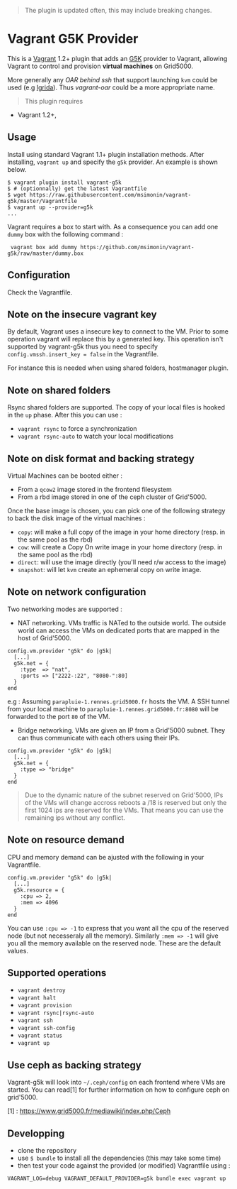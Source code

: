 > The plugin is updated often, this may include breaking changes.

# Vagrant G5K Provider
This is a [Vagrant](http://www.vagrantup.com) 1.2+ plugin that adds an [G5K](https://www.grid5000.fr)
provider to Vagrant, allowing Vagrant to control and provision **virtual machines** on Grid5000.

More generally any *OAR behind ssh* that support launching `kvm` could be used (e.g [Igrida](http://igrida.gforge.inria.fr/)). Thus *vagrant-oar* could be a more appropriate name.

> This plugin requires
  * Vagrant 1.2+,


## Usage

Install using standard Vagrant 1.1+ plugin installation methods. After
installing, `vagrant up` and specify the `g5k` provider. An example is
shown below.

```
$ vagrant plugin install vagrant-g5k
$ # (optionnally) get the latest Vagrantfile
$ wget https://raw.githubusercontent.com/msimonin/vagrant-g5k/master/Vagrantfile
$ vagrant up --provider=g5k
...
```
Vagrant requires a box to start with. As a consequence you can add one `dummy` box with the following command :

```
 vagrant box add dummy https://github.com/msimonin/vagrant-g5k/raw/master/dummy.box
```


## Configuration

Check the Vagrantfile.

## Note on the insecure vagrant key

By default, Vagrant uses a insecure key to connect to the VM.
Prior to some operation vagrant will replace this by a generated key.
This operation isn't supported by vagrant-g5k thus you need to specify
`config.vmssh.insert_key = false` in the Vagrantfile.

For instance this is needed when using shared folders, hostmanager plugin.

## Note on shared folders

Rsync shared folders are supported. The copy of your local files is hooked in the `up` phase. After this you can use :

* `vagrant rsync` to force a synchronization
* `vagrant rsync-auto` to watch your local modifications

## Note on disk format and backing strategy

Virtual Machines can be booted either :

* From a `qcow2` image stored in the frontend filesystem
* From a rbd image stored in one of the ceph cluster of Grid'5000.

Once the base image is chosen, you can pick one of the following strategy
to back the disk image of the virtual machines :

* `copy`: will make a full copy of the image in your home directory (resp. in the same pool as the rbd)
* `cow`: will create a Copy On write image in your home directory (resp. in the same pool as the rbd)
* `direct`: will use the image directly (you'll need r/w access to the image)
* `snapshot`: will let `kvm` create an ephemeral copy on write image.

## Note on network configuration

Two networking modes are supported :

* NAT networking. VMs traffic is NATed to the outside world.
The outside world can access the VMs on dedicated ports that are mapped in the host of Grid'5000.
```
config.vm.provider "g5k" do |g5k|
  [...]
  g5k.net = {
    :type  => "nat",
    :ports => ["2222-:22", "8080-":80]
  }
end
```

e.g : Assuming `parapluie-1.rennes.grid5000.fr` hosts the VM. A SSH tunnel from your local machine to `parapluie-1.rennes.grid5000.fr:8080` will be forwarded to the port `80` of the VM.

* Bridge networking. VMs are given an IP from a Grid'5000 subnet. They can thus communicate with each others using their IPs.

```
config.vm.provider "g5k" do |g5k|
  [...]
  g5k.net = {
    :type => "bridge"
  }
end
```

> Due to the dynamic nature of the subnet reserved on Grid'5000, IPs of the VMs will change accross reboots
> a /18 is reserved but only the first 1024 ips are reserved for the VMs. That means you can use the remaining ips without any conflict.

## Note on resource demand

CPU and memory demand can be ajusted with the following in your Vagrantfile.

```
config.vm.provider "g5k" do |g5k|
  [...]
  g5k.resource = {
    :cpu => 2,
    :mem => 4096
  }
end
```
You can use `:cpu => -1` to express that you want all the cpu of the reserved node (but not necesseraly all the memory). Similarly `:mem => -1` will give you all the memory available on the reserved node. These are the default values.


## Supported operations

* `vagrant destroy`
* `vagrant halt`
* `vagrant provision`
* `vagrant rsync|rsync-auto`
* `vagrant ssh`
* `vagrant ssh-config`
* `vagrant status`
* `vagrant up`

## Use ceph as backing strategy

Vagrant-g5k will look into `~/.ceph/config` on each frontend where VMs are started.
You can read[1] for further information on how to configure ceph on grid'5000.

[1] : https://www.grid5000.fr/mediawiki/index.php/Ceph

## Developping

* clone the repository
* use `$ bundle` to install all the dependencies (this may take some time)
* then test your code against the provided (or modified) Vagrantfile using :
```
VAGRANT_LOG=debug VAGRANT_DEFAULT_PROVIDER=g5k bundle exec vagrant up
```
